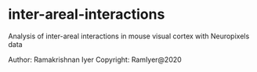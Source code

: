 # inter-areal-interactions
Analysis of inter-areal interactions in mouse visual cortex with Neuropixels data

Author: Ramakrishnan Iyer
Copyright: RamIyer@2020
